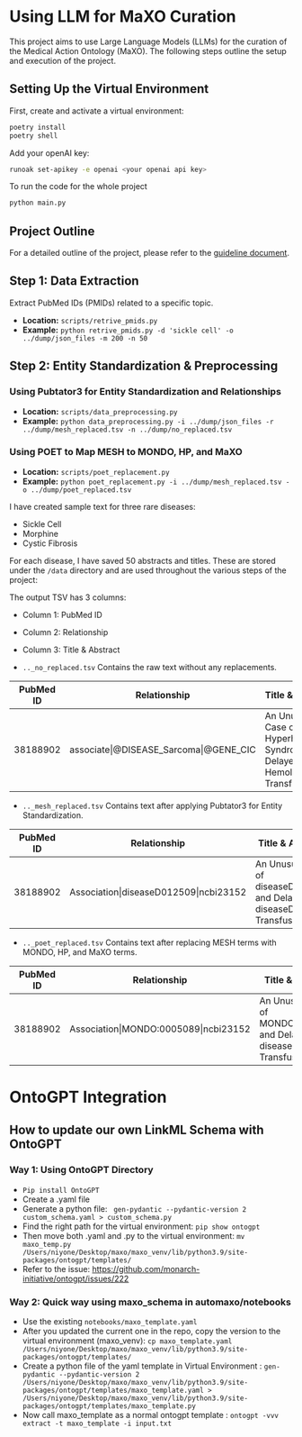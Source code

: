 
# Using LLM for MaXO Curation

This project aims to use Large Language Models (LLMs) for the curation of the Medical Action Ontology (MaXO). The following steps outline the setup and execution of the project.

## Setting Up the Virtual Environment

First, create and activate a virtual environment:

```bash
poetry install
poetry shell  
```

Add your openAI key:

```bash
runoak set-apikey -e openai <your openai api key>

```

To run the code for the whole project
```bash
python main.py
```


## Project Outline

For a detailed outline of the project, please refer to the [guideline document](https://docs.google.com/document/d/14KhrKmsPSCVISvcsCo_3I6n0FI5wjsgteeTe2nCVLGc/edit).

## Step 1: Data Extraction

Extract PubMed IDs (PMIDs) related to a specific topic.

- **Location:** `scripts/retrive_pmids.py`
- **Example:** `python retrive_pmids.py -d 'sickle cell' -o ../dump/json_files -m 200 -n 50`

## Step 2: Entity Standardization & Preprocessing

### Using Pubtator3 for Entity Standardization and Relationships 

- **Location:** `scripts/data_preprocessing.py`
- **Example:** `python data_preprocessing.py -i ../dump/json_files -r ../dump/mesh_replaced.tsv -n ../dump/no_replaced.tsv`


### Using POET to Map MESH to MONDO, HP, and MaXO

- **Location:** `scripts/poet_replacement.py`
- **Example:** `python poet_replacement.py -i ../dump/mesh_replaced.tsv -o ../dump/poet_replaced.tsv`



I have created sample text for three rare diseases:

- Sickle Cell
- Morphine
- Cystic Fibrosis

For each disease, I have saved 50 abstracts and titles. These are stored under the `/data` directory and are used throughout the various steps of the project:

The output TSV has 3 columns:
- Column 1: PubMed ID
- Column 2: Relationship
- Column 3: Title & Abstract

- `.._no_replaced.tsv`
Contains the raw text without any replacements.

| PubMed ID | Relationship                          | Title & Abstract                                                                 |
|-----------|----------------------------------------|----------------------------------------------------------------------------------|
| 38188902  | associate\|@DISEASE_Sarcoma\|@GENE_CIC | An Unusual Case of Hyperhemolysis Syndrome and Delayed Hemolytic Transfusion... |

- `.._mesh_replaced.tsv`
Contains text after applying Pubtator3 for Entity Standardization.

| PubMed ID | Relationship                        | Title & Abstract                                                              |
|-----------|--------------------------------------|-------------------------------------------------------------------------------|
| 38188902  | Association\|diseaseD012509\|ncbi23152 | An Unusual Case of diseaseD013577 and Delayed diseaseD006461 Transfusion... |

- `.._poet_replaced.tsv`
Contains text after replacing MESH terms with MONDO, HP, and MaXO terms.

| PubMed ID | Relationship                         | Title & Abstract                                                             |
|-----------|---------------------------------------|------------------------------------------------------------------------------|
| 38188902  | Association\|MONDO:0005089\|ncbi23152 | An Unusual Case of MONDO:0002254 and Delayed diseaseD006461 Transfusion... |

# OntoGPT Integration 

## How to update our own LinkML Schema with OntoGPT

### Way 1: Using OntoGPT Directory 
* `Pip install OntoGPT`
* Create a .yaml file 
* Generate a python file: ` gen-pydantic --pydantic-version 2 custom_schema.yaml > custom_schema.py`
* Find the right path for the virtual environment: ` pip show ontogpt `
* Then move both .yaml and .py to the virtual environment:  ` mv maxo_temp.py  /Users/niyone/Desktop/maxo/maxo_venv/lib/python3.9/site-packages/ontogpt/templates/ `
* Refer to the issue: https://github.com/monarch-initiative/ontogpt/issues/222

### Way 2: Quick way using maxo_schema in automaxo/notebooks

* Use the existing `notebooks/maxo_template.yaml`
* After you updated the current one in the repo, copy the version to the virtual environment (maxo_venv): ` cp maxo_template.yaml  /Users/niyone/Desktop/maxo/maxo_venv/lib/python3.9/site-packages/ontogpt/templates/ `
* Create a python file of the yaml template in Virtual Environment : `gen-pydantic --pydantic-version 2 /Users/niyone/Desktop/maxo/maxo_venv/lib/python3.9/site-packages/ontogpt/templates/maxo_template.yaml > /Users/niyone/Desktop/maxo/maxo_venv/lib/python3.9/site-packages/ontogpt/templates/maxo_template.py`
* Now call  maxo_template as a normal ontogpt template : `ontogpt -vvv extract -t maxo_template -i input.txt`




